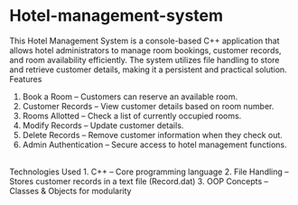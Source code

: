 # Hotel-management-system
This Hotel Management System is a console-based C++ application that allows hotel administrators to manage room bookings, customer records, and room availability efficiently. The system utilizes file handling to store and retrieve customer details, making it a persistent and practical solution.
<br>
Features
1. Book a Room – Customers can reserve an available room.
2. Customer Records – View customer details based on room number.
3. Rooms Allotted – Check a list of currently occupied rooms.
4. Modify Records – Update customer details.
5. Delete Records – Remove customer information when they check out.
6. Admin Authentication – Secure access to hotel management functions.
<br>
Technologies Used
1. C++ – Core programming language
2. File Handling – Stores customer records in a text file (Record.dat)
3. OOP Concepts – Classes & Objects for modularity
